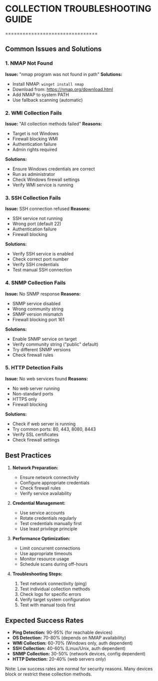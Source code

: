 
# COLLECTION TROUBLESHOOTING GUIDE
================================

## Common Issues and Solutions

### 1. NMAP Not Found
**Issue:** "nmap program was not found in path"
**Solutions:**
- Install NMAP: `winget install nmap`
- Download from: https://nmap.org/download.html
- Add NMAP to system PATH
- Use fallback scanning (automatic)

### 2. WMI Collection Fails
**Issue:** "All collection methods failed"
**Reasons:**
- Target is not Windows
- Firewall blocking WMI
- Authentication failure
- Admin rights required

**Solutions:**
- Ensure Windows credentials are correct
- Run as administrator
- Check Windows firewall settings
- Verify WMI service is running

### 3. SSH Collection Fails
**Issue:** SSH connection refused
**Reasons:**
- SSH service not running
- Wrong port (default 22)
- Authentication failure
- Firewall blocking

**Solutions:**
- Verify SSH service is enabled
- Check correct port number
- Verify SSH credentials
- Test manual SSH connection

### 4. SNMP Collection Fails
**Issue:** No SNMP response
**Reasons:**
- SNMP service disabled
- Wrong community string
- SNMP version mismatch
- Firewall blocking port 161

**Solutions:**
- Enable SNMP service on target
- Verify community string ("public" default)
- Try different SNMP versions
- Check firewall rules

### 5. HTTP Detection Fails
**Issue:** No web services found
**Reasons:**
- No web server running
- Non-standard ports
- HTTPS only
- Firewall blocking

**Solutions:**
- Check if web server is running
- Try common ports: 80, 443, 8080, 8443
- Verify SSL certificates
- Check firewall settings

## Best Practices

1. **Network Preparation:**
   - Ensure network connectivity
   - Configure appropriate credentials
   - Check firewall rules
   - Verify service availability

2. **Credential Management:**
   - Use service accounts
   - Rotate credentials regularly
   - Test credentials manually first
   - Use least privilege principle

3. **Performance Optimization:**
   - Limit concurrent connections
   - Use appropriate timeouts
   - Monitor resource usage
   - Schedule scans during off-hours

4. **Troubleshooting Steps:**
   1. Test network connectivity (ping)
   2. Test individual collection methods
   3. Check logs for specific errors
   4. Verify target system configuration
   5. Test with manual tools first

## Expected Success Rates

- **Ping Detection:** 90-95% (for reachable devices)
- **OS Detection:** 70-80% (depends on NMAP availability)
- **WMI Collection:** 60-70% (Windows only, auth dependent)
- **SSH Collection:** 40-60% (Linux/Unix, auth dependent)
- **SNMP Collection:** 30-50% (network devices, config dependent)
- **HTTP Detection:** 20-40% (web servers only)

Note: Low success rates are normal for security reasons.
Many devices block or restrict these collection methods.
